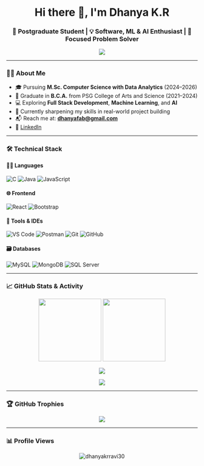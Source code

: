 <h1 align="center">Hi there 👋, I'm Dhanya K.R</h1>
<h3 align="center">🚀 Postgraduate Student | 💡 Software, ML & AI Enthusiast | 🎯 Focused Problem Solver</h3>

<p align="center">
  <img src="https://readme-typing-svg.demolab.com?font=Fira+Code&size=22&pause=1000&center=true&vCenter=true&width=435&lines=Welcome+to+my+GitHub!;I'm+a+passionate+tech+learner.;Love+building+smart+solutions.">
</p>

---

### 💁‍♀️ About Me

- 🎓 Pursuing **M.Sc. Computer Science with Data Analytics** (2024–2026)
- 🏫 Graduate in **B.C.A.** from PSG College of Arts and Science (2021–2024)
- 💻 Exploring **Full Stack Development**, **Machine Learning**, and **AI**
- 🌱 Currently sharpening my skills in real-world project building
- 📬 Reach me at: **[dhanyafab@gmail.com](mailto:dhanyafab@gmail.com)**  
- 🔗 [LinkedIn](https://www.linkedin.com/in/dhanya3010)

---

### 🛠️ Technical Stack

#### 👩‍💻 Languages
![C](https://img.shields.io/badge/C-00599C?style=for-the-badge&logo=c&logoColor=white)
![Java](https://img.shields.io/badge/Java-ED8B00?style=for-the-badge&logo=java&logoColor=white)
![JavaScript](https://img.shields.io/badge/JavaScript-F7DF1E?style=for-the-badge&logo=javascript&logoColor=black)

#### 🌐 Frontend
![React](https://img.shields.io/badge/React-20232A?style=for-the-badge&logo=react&logoColor=61DAFB)
![Bootstrap](https://img.shields.io/badge/Bootstrap-563D7C?style=for-the-badge&logo=bootstrap&logoColor=white)

#### 🔧 Tools & IDEs
![VS Code](https://img.shields.io/badge/VSCode-007ACC?style=for-the-badge&logo=visual-studio-code&logoColor=white)
![Postman](https://img.shields.io/badge/Postman-FF6C37?style=for-the-badge&logo=postman&logoColor=white)
![Git](https://img.shields.io/badge/Git-F05032?style=for-the-badge&logo=git&logoColor=white)
![GitHub](https://img.shields.io/badge/GitHub-181717?style=for-the-badge&logo=github)

#### 🗃️ Databases
![MySQL](https://img.shields.io/badge/MySQL-4479A1?style=for-the-badge&logo=mysql&logoColor=white)
![MongoDB](https://img.shields.io/badge/MongoDB-4EA94B?style=for-the-badge&logo=mongodb&logoColor=white)
![SQL Server](https://img.shields.io/badge/SQL%20Server-CC2927?style=for-the-badge&logo=microsoft-sql-server&logoColor=white)

---

### 📈 GitHub Stats & Activity

<p align="center">
  <img src="https://github-readme-stats.vercel.app/api?username=dhanyakrravi30&show_icons=true&theme=tokyonight" height="165"/>
  <img src="https://github-readme-stats.vercel.app/api/top-langs/?username=dhanyakrravi30&layout=compact&theme=tokyonight" height="165"/>
</p>

<p align="center">
  <img src="https://github-readme-activity-graph.cyclic.app/graph?username=dhanyakrravi30&theme=github-compact" />
</p>

<p align="center">
  <img src="https://github-readme-streak-stats.herokuapp.com?user=dhanyakrravi30&theme=tokyonight" />
</p>

---

### 🏆 GitHub Trophies

<p align="center">
  <img src="https://github-profile-trophy.vercel.app/?username=dhanyakrravi30&theme=monokai&no-frame=true&margin-w=10" />
</p>

---

### 📊 Profile Views

<p align="center">
  <img src="https://komarev.com/ghpvc/?username=dhanyakrravi30&label=Profile+Views&color=0e75b6&style=flat" alt="dhanyakrravi30" />
</p>

